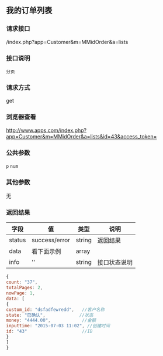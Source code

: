 ## 我的订单列表
### **请求接口**
/index.php?app=Customer&m=MMidOrder&a=lists

### **接口说明**
`分页`

### **请求方式**
get

### **浏览器查看**
http://www.apps.com/index.php?app=Customer&m=MMidOrder&a=lists&id=43&access_token=

### **公共参数** 
`p` `num`

### **其他参数**
无


### **返回结果**
|字段       |值             |类型    |说明           |
| --------- |--------      |--------|--------       |
|status     |success/error |string |返回结果         |
|data       |看下面示例 | array ||
|info       | '' | string | 接口状态说明  |

``` javascript
{
count: "37",
totalPages: 2,
nowPage: 1,
data: [
{
custom_id: "dsfadfewredd",   //客户名称
state: "已确认",             //状态
money: "4444.00",            //金额
inputtime: "2015-07-03 11:02", //创建时间
id: "43"                     //ID
}
]
}